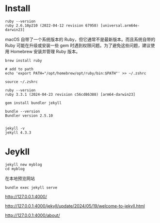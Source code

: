 
# Install

```
ruby --version
ruby 2.6.10p210 (2022-04-12 revision 67958) [universal.arm64e-darwin23]
```

macOS 自带了一个系统版本的 Ruby，但它通常不是最新版本。而且系统自带的 Ruby 可能在升级或安装一些 gem 时遇到权限问题。为了避免这些问题，建议使用 Homebrew 安装并管理 Ruby 版本。

```
brew install ruby

# add to path
echo 'export PATH="/opt/homebrew/opt/ruby/bin:$PATH"' >> ~/.zshrc

source ~/.zshrc

ruby --version
ruby 3.3.1 (2024-04-23 revision c56cd86388) [arm64-darwin23]

gem install bundler jekyll

bundle --version
Bundler version 2.5.10


jekyll -v
jekyll 4.3.3

```


# Jeykll

```
jekyll new myblog
cd myblog
```

在本地预览网站
```
bundle exec jekyll serve
```
http://127.0.0.1:4000/

http://127.0.0.1:4000/jekyll/update/2024/05/19/welcome-to-jekyll.html

http://127.0.0.1:4000/about/